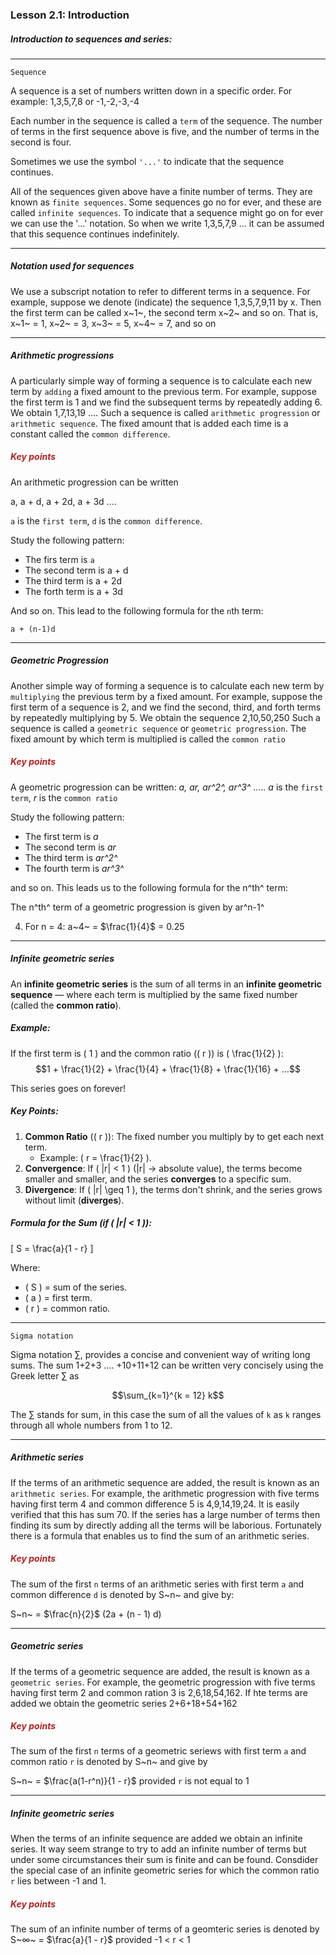 ### Lesson 2.1: Introduction

<h5>Introduction to sequences and series:</h5>

---

`Sequence`

A sequence is a set of numbers written down in a specific order.
For example:
1,3,5,7,8 or -1,-2,-3,-4

Each number in the sequence is called a `term` of the sequence.
The number of terms in the first sequence above is five, and the number of terms in the second is four.

Sometimes we use the symbol `'...'` to indicate that the sequence continues.

All of the sequences given above have a finite number of terms. They are known as `finite sequences`. Some sequences go no for ever, and these are called `infinite sequences`. To indicate that a sequence might go on for ever we can use the '...' notation. So when we write
1,3,5,7,9 ...
it can be assumed that this sequence continues indefinitely.

---

<h5>Notation used for sequences</h5>

We use a subscript notation to refer to different terms in a sequence. For example, suppose we denote (indicate) the sequence 1,3,5,7,9,11 by x. Then the first term can be called x~1~, the second term x~2~ and so on.
That is,
x~1~ = 1, x~2~ = 3, x~3~ = 5, x~4~ = 7, and so on

---

<h5>Arithmetic progressions</h5>

A particularly simple way of forming a sequence is to calculate each new term by `adding` a fixed amount to the previous term. For example, suppose the first term is 1 and we find the subsequent terms by repeatedly adding 6. We obtain
1,7,13,19 ....
Such a sequence is called `arithmetic progression` or `arithmetic sequence`.
The fixed amount that is added each time is a constant called the `common difference`.

<h5 style="color:FireBrick;">Key points</h5>

An arithmetic progression can be written

a, a + d, a + 2d, a + 3d ....

`a` is the `first term`, `d` is the `common difference`.

Study the following pattern:

- The firs term is `a`
- The second term is a + d
- The third term is a + 2d
- The forth term is a + 3d

And so on. This lead to the following formula for the `n`th term:

`a + (n-1)d`

---

<h5>Geometric Progression</h5>

Another simple way of forming a sequence is to calculate each new term by `multiplying` the previous term by a fixed amount. For example, suppose the first term of a sequence is 2, and we find the second, third, and forth terms by repeatedly multiplying by 5. We obtain the sequence
2,10,50,250
Such a sequence is called a `geometric sequence` or `geometric progression`.
The fixed amount by which term is multiplied is called the `common ratio`

<h5 style="color:FireBrick;">Key points</h5>

A geometric progression can be written:
_a, ar, ar^2^, ar^3^_ .....
_a_ is the `first term`, _r_ is the `common ratio`

Study the following pattern:

- The first term is _a_
- The second term is _ar_
- The third term is _ar^2^_
- The fourth term is _ar^3^_

and so on. This leads us to the following formula for the n^th^ term:

The n^th^ term of a geometric progression is given by ar^n-1^

4. For n = 4: a~4~ = $\frac{1}{4}$ = 0.25

---

<h5>Infinite geometric series</h5>

An **infinite geometric series** is the sum of all terms in an **infinite geometric sequence** — where each term is multiplied by the same fixed number (called the **common ratio**).

##### Example:

If the first term is \( 1 \) and the common ratio (\( r \)) is \( \frac{1}{2} \):
$$1 + \frac{1}{2} + \frac{1}{4} + \frac{1}{8} + \frac{1}{16} + ...$$

This series goes on forever!

##### Key Points:

1. **Common Ratio** (\( r \)): The fixed number you multiply by to get each next term.
   - Example: \( r = \frac{1}{2} \).
2. **Convergence**: If \( |r| < 1 \) (|r| -> absolute value), the terms become smaller and smaller, and the series **converges** to a specific sum.
3. **Divergence**: If \( |r| \geq 1 \), the terms don't shrink, and the series grows without limit (**diverges**).

##### Formula for the Sum (if \( |r| < 1 \)):

\[
S = \frac{a}{1 - r}
\]

Where:

- \( S \) = sum of the series.
- \( a \) = first term.
- \( r \) = common ratio.

---

`Sigma notation`

Sigma notation $\sum_{}$, provides a concise and convenient way of writing long sums.
The sum 1+2+3 .... +10+11+12
can be written very concisely using the Greek letter $\sum_{}$ as

$$\sum_{k=1}^{k = 12} k$$

The $\sum_{}$ stands for sum, in this case the sum of all the values of `k` as `k` ranges through all whole numbers from 1 to 12.

---

<h5>Arithmetic series</h5>

If the terms of an arithmetic sequence are added, the result is known as an `arithmetic series`. For example, the arithmetic progression with five terms having first term 4 and common difference 5 is 4,9,14,19,24.
It is easily verified that this has sum 70. If the series has a large number of terms then finding its sum by directly adding all the terms will be laborious.
Fortunately there is a formula that enables us to find the sum of an arithmetic series.

<h5 style="color:FireBrick;">Key points</h5>

The sum of the first `n` terms of an arithmetic series with first term `a` and common difference `d` is denoted by S~n~ and give by:

S~n~ = $\frac{n}{2}$ (2a + (n - 1) d)

---

<h5>Geometric series</h5>

If the terms of a geometric sequence are added, the result is known as a `geometric series`.
For example, the geometric progression with five terms having first term 2 and common ration 3 is 2,6,18,54,162.
If hte terms are added we obtain the geometric series 2+6+18+54+162

<h5 style="color:FireBrick;">Key points</h5>

The sum of the first `n` terms of a geometric seriews with first term `a` and common ratio `r` is denoted by S~n~ and give by

S~n~ = $\frac{a(1-r^n)}{1 - r}$ provided `r` is not equal to 1

---

<h5>Infinite geometric series</h5>

When the terms of an infinite sequence are added we obtain an infinite series. It way seem strange to try to add an infinite number of terms but under some circumstances their sum is finite and can be found.
Consdider the special case of an infinite geometric series for which the common ratio `r` lies between -1 and 1.

<h5 style="color:FireBrick;">Key points</h5>

The sum of an infinite number of terms of a geomteric series is denoted by
S~∞~ = $\frac{a}{1 - r}$ provided -1 < r < 1
